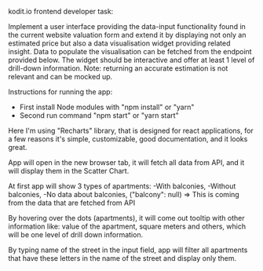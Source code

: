 kodit.io frontend developer task:

Implement a user interface providing the data-input functionality found in the current website valuation form and extend it by displaying not only an estimated price but also a data visualisation widget providing related insight. Data to populate the visualisation can be fetched from the endpoint provided below. The widget should be interactive and offer at least 1 level of drill-down information.
Note: returning an accurate estimation is not relevant and can be mocked up.





Instructions for running the app:

 - First install Node modules with "npm install" or "yarn"
 - Second run command "npm start" or "yarn start"

 Here I'm using "Recharts" library, that is designed for react applications,
 for a few reasons it's simple, customizable, good documentation, and it looks great.

 App will open in the new browser tab, it will fetch all data from API, 
 and it will display them in the Scatter Chart. 

 At first app will show 3 types of apartments: 
    -With balconies,
    -Without balconies,
    -No data about balconies, ("balcony": null) => This is coming from the data that are fetched from API

 By hovering over the dots (apartments), it will come out tooltip with other information like: value of the apartment, square meters and others, which will be one level of drill down information. 

 By typing name of the street in the input field, app will filter all apartments that have these letters in the name of the street and display only them.  
